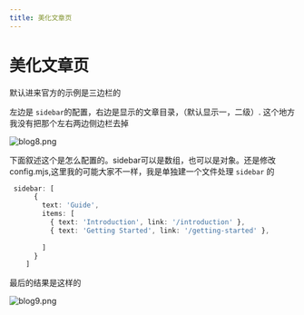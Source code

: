 ```yaml
---
title: 美化文章页
---
```


# 美化文章页

默认进来官方的示例是三边栏的

左边是 `sidebar`的配置，右边是显示的文章目录，（默认显示一，二级）. 这个地方我没有把那个左右两边侧边栏去掉

![blog8.png](https://img.picui.cn/free/2024/09/08/66dd9221e140f.png)

下面叙述这个是怎么配置的。sidebar可以是数组，也可以是对象。还是修改config.mjs,这里我的可能大家不一样，我是单独建一个文件处理 `sidebar` 的

```ts
 sidebar: [
      {
        text: 'Guide',
        items: [
          { text: 'Introduction', link: '/introduction' },
          { text: 'Getting Started', link: '/getting-started' },
            
        ]
      }
    ]
```
最后的结果是这样的

![blog9.png](https://img.picui.cn/free/2024/09/08/66dd944824b2b.png)
